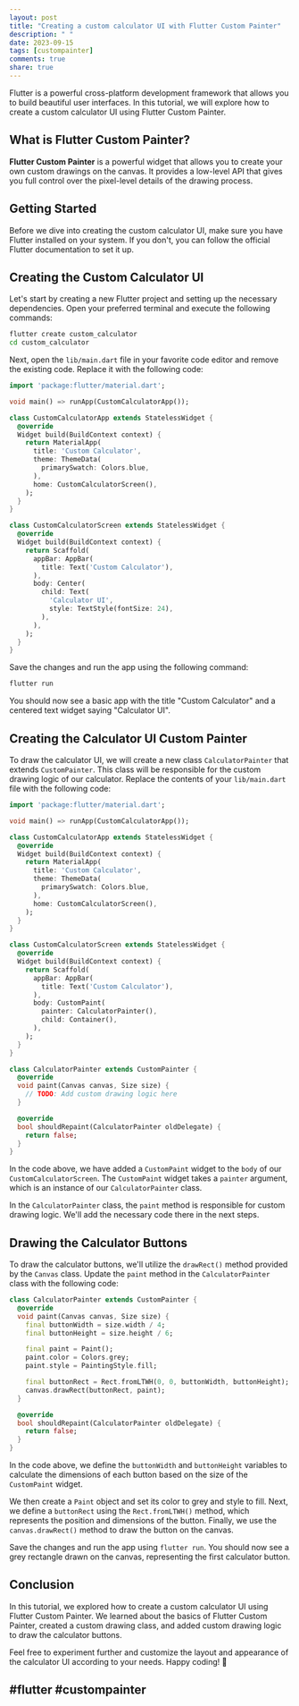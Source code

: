```yaml
---
layout: post
title: "Creating a custom calculator UI with Flutter Custom Painter"
description: " "
date: 2023-09-15
tags: [custompainter]
comments: true
share: true
---
```


Flutter is a powerful cross-platform development framework that allows you to build beautiful user interfaces. In this tutorial, we will explore how to create a custom calculator UI using Flutter Custom Painter.

## What is Flutter Custom Painter?

**Flutter Custom Painter** is a powerful widget that allows you to create your own custom drawings on the canvas. It provides a low-level API that gives you full control over the pixel-level details of the drawing process.

## Getting Started

Before we dive into creating the custom calculator UI, make sure you have Flutter installed on your system. If you don't, you can follow the official Flutter documentation to set it up.

## Creating the Custom Calculator UI

Let's start by creating a new Flutter project and setting up the necessary dependencies. Open your preferred terminal and execute the following commands:

```bash
flutter create custom_calculator
cd custom_calculator
```

Next, open the `lib/main.dart` file in your favorite code editor and remove the existing code. Replace it with the following code:

```dart
import 'package:flutter/material.dart';

void main() => runApp(CustomCalculatorApp());

class CustomCalculatorApp extends StatelessWidget {
  @override
  Widget build(BuildContext context) {
    return MaterialApp(
      title: 'Custom Calculator',
      theme: ThemeData(
        primarySwatch: Colors.blue,
      ),
      home: CustomCalculatorScreen(),
    );
  }
}

class CustomCalculatorScreen extends StatelessWidget {
  @override
  Widget build(BuildContext context) {
    return Scaffold(
      appBar: AppBar(
        title: Text('Custom Calculator'),
      ),
      body: Center(
        child: Text(
          'Calculator UI',
          style: TextStyle(fontSize: 24),
        ),
      ),
    );
  }
}
```

Save the changes and run the app using the following command:

```bash
flutter run
```

You should now see a basic app with the title "Custom Calculator" and a centered text widget saying "Calculator UI".

## Creating the Calculator UI Custom Painter

To draw the calculator UI, we will create a new class `CalculatorPainter` that extends `CustomPainter`. This class will be responsible for the custom drawing logic of our calculator. Replace the contents of your `lib/main.dart` file with the following code:

```dart
import 'package:flutter/material.dart';

void main() => runApp(CustomCalculatorApp());

class CustomCalculatorApp extends StatelessWidget {
  @override
  Widget build(BuildContext context) {
    return MaterialApp(
      title: 'Custom Calculator',
      theme: ThemeData(
        primarySwatch: Colors.blue,
      ),
      home: CustomCalculatorScreen(),
    );
  }
}

class CustomCalculatorScreen extends StatelessWidget {
  @override
  Widget build(BuildContext context) {
    return Scaffold(
      appBar: AppBar(
        title: Text('Custom Calculator'),
      ),
      body: CustomPaint(
        painter: CalculatorPainter(),
        child: Container(),
      ),
    );
  }
}

class CalculatorPainter extends CustomPainter {
  @override
  void paint(Canvas canvas, Size size) {
    // TODO: Add custom drawing logic here
  }

  @override
  bool shouldRepaint(CalculatorPainter oldDelegate) {
    return false;
  }
}
```

In the code above, we have added a `CustomPaint` widget to the `body` of our `CustomCalculatorScreen`. The `CustomPaint` widget takes a `painter` argument, which is an instance of our `CalculatorPainter` class.

In the `CalculatorPainter` class, the `paint` method is responsible for custom drawing logic. We'll add the necessary code there in the next steps.

## Drawing the Calculator Buttons

To draw the calculator buttons, we'll utilize the `drawRect()` method provided by the `Canvas` class. Update the `paint` method in the `CalculatorPainter` class with the following code:

```dart
class CalculatorPainter extends CustomPainter {
  @override
  void paint(Canvas canvas, Size size) {
    final buttonWidth = size.width / 4;
    final buttonHeight = size.height / 6;

    final paint = Paint();
    paint.color = Colors.grey;
    paint.style = PaintingStyle.fill;

    final buttonRect = Rect.fromLTWH(0, 0, buttonWidth, buttonHeight);
    canvas.drawRect(buttonRect, paint);
  }

  @override
  bool shouldRepaint(CalculatorPainter oldDelegate) {
    return false;
  }
}
```

In the code above, we define the `buttonWidth` and `buttonHeight` variables to calculate the dimensions of each button based on the size of the `CustomPaint` widget.

We then create a `Paint` object and set its color to grey and style to fill. Next, we define a `buttonRect` using the `Rect.fromLTWH()` method, which represents the position and dimensions of the button. Finally, we use the `canvas.drawRect()` method to draw the button on the canvas.

Save the changes and run the app using `flutter run`. You should now see a grey rectangle drawn on the canvas, representing the first calculator button.

## Conclusion

In this tutorial, we explored how to create a custom calculator UI using Flutter Custom Painter. We learned about the basics of Flutter Custom Painter, created a custom drawing class, and added custom drawing logic to draw the calculator buttons.

Feel free to experiment further and customize the layout and appearance of the calculator UI according to your needs. Happy coding! 🚀

## #flutter #custompainter